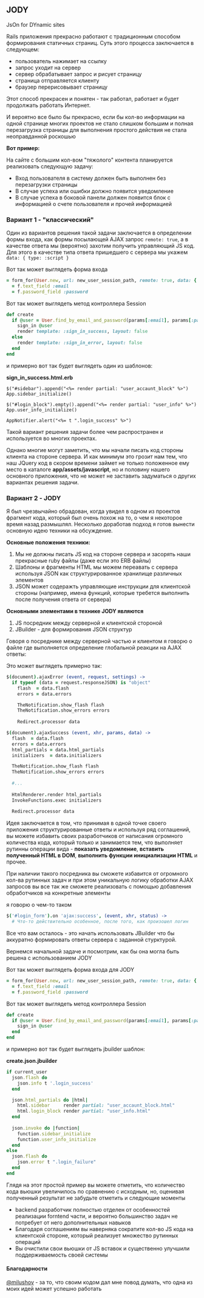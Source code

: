 ## JODY

JsOn for DYnamic sites

Rails приложения прекрасно работают с традиционным способом формирования статичных страниц. Суть этого процесса заключается в следующем:

* пользователь нажимает на ссылку
* запрос уходит на сервер
* сервер обрабатывает запрос и рисует страницу
* страница отправляется клиенту
* браузер перерисовывает страницу

Этот способ прекрасен и понятен - так работал, работает и будет продолжать работать Интернет.

И вероятно все было бы прекрасно, если бы кол-во информации на одной странице многих проектов не стало слишком большим и полная перезагрузка страницы для выполнения простого действия не стала неоправданной роскошью

**Вот пример:**

На сайте с большим кол-вом "тяжолого" контента планируется реализовать следующую задачу:

* Вход пользователя в систему должен быть выполнен без перезагрузки страницы
* В случае успеха или ошибки должно появится уведомление
* В случае успеха в боковой панели должен появится блок с информацией о счете пользователя и прочей информацией

### Вариант 1 - "классический"

Один из вариантов решения такой задачи заключается в определении формы входа, как формы посылающей AJAX запрос ```remote: true```, а в качестве ответа мы (вероятно) захотим получить управляющий JS код. Для этого в качестве типа ответа пришедшего с сервера мы укажем ```data: { type: :script } ```

Вот так может выглядеть форма входа

```ruby
= form_for(User.new, url: new_user_session_path, remote: true, data: { type: :script }) do |f|
  = f.text_field :email
  = f.password_field :password
```

Вот так может выглядеть метод контроллера Session

```ruby
def create
  if @user = User.find_by_email_and_password(params[:email], params[:password])
    sign_in @user
    render template: :sign_in_success, layout: false
  else
    render template: :sign_in_error, layout: false
  end
end
```

и примерно вот так будет выглядеть один из шаблонов:

**sign_in_success.html.erb**

```erb
$("#sidebar").append("<%= render partial: "user_accaunt_block" %>")
App.sidebar_initialize()

$("#login_block").empty().append("<%= render partial: "user_info" %>")
App.user_info_initialize()

AppNotifier.alert("<%= t ".login_success" %>")
```

Такой вариант решения задачи более чем распространен и используется во многих проектах.

Однако многие могут заметить, что мы начали писать код стороны клиента на стороне сервера. И как минимум это грозит нам тем, что наш JQuery код в скором времени займет не только положенное ему место в каталоге **app/assets/javascript**, но и половину нашего основного приложения, что не может не заставить задуматься о других вариантах решения задачи.

### Вариант 2 - JODY

Я был чрезвычайно обрадован, когда увидел в одном из проектов фрагмент кода, который был очень похож на то, о чем я некоторое время назад размышлял. Несколько доработав подход я готов вынести основную идею техники на обсуждение.

**Основные положения техники:**

1. Мы не должны писать JS код на стороне сервера и засорять наши прекрасные ruby файлы (даже если это ERB файлы)
2. Шаблоны и фрагменты HTML мы можем переавать с сервера используя JSON как структурированное хранилище различных элементов
3. JSON может содеражть управляющие инструкции для клиентской стороны (например, имена функций, которые требется выполнить после получения ответа от сервера)

**Основными элементами в технике JODY являются**

1. JS посредник между серверной и клиентской стороной
2. JBuilder - для формирования JSON структур

Говоря о посреднике между серверной частью и клиентом я говорю о файле где выполняется определение глобальной реакции на AJAX ответы:

Это может выглядеть примерно так:

```coffeescript
$(document).ajaxError (event, request, settings) ->
  if typeof (data = request.responseJSON) is "object"
    flash  = data.flash
    errors = data.errors

    TheNotification.show_flash flash
    TheNotification.show_errors errors
    
    Redirect.processor data

$(document).ajaxSuccess (event, xhr, params, data) ->
  flash  = data.flash
  errors = data.errors
  html_partials = data.html_partials
  initializers  = data.initializers

  TheNotification.show_flash flash
  TheNotification.show_errors errors
  
  #...
  
  HtmlRenderer.render html_partials
  InvokeFunctions.exec initializers
  
  Redirect.processor data
```

Идея заключается в том, что  принимая в одной точке своего приложения структурированные ответы и используя ряд соглашений, вы можете избавить своих разработчиков от написания огромного количества кода, который только и занимается тем, что выполняет рутинны операции вида - **показать уведомление**, **вставить полученный HTML в DOM**, **выполнить функции инициализации HTML** и прочее.

При наличии такого посредника вы сможете избавится от огромного кол-ва рутинных задач и при этом уникальную логику обработки AJAX запросов вы все так же сможете реализовать с помощью добавления обработчиков на конкретные элементы

я говорю о чем-то таком

```coffeescript
$('#login_form').on 'ajax:success', (event, xhr, status) ->
  # Что-то действительно особенное, после того, как произошел логин
```

Все что вам осталось - это начать использовать JBuilder что бы аккуратно формировать ответы сервера с заданной стурктурой.

Вернемся начальной задаче и посмотрим, как бы она могла быть решена с использованием JODY


Вот так может выглядеть форма входа для JODY

```ruby
= form_for(User.new, url: new_user_session_path, remote: true, data: { type: :json }) do |f|
  = f.text_field :email
  = f.password_field :password
```

Вот так может выглядеть метод контроллера Session

```ruby
def create
  if @user = User.find_by_email_and_password(params[:email], params[:password])
    sign_in @user
  end
end
```

и примерно вот так будет выглядеть jbuilder шаблон:

**create.json.jbuilder**

```ruby
if current_user
  json.flash do
    json.info t '.login_success'
  end

  json.html_partials do |html|
    html.sidebar     render partial: "user_accaunt_block.html"
    html.login_block render partial: "user_info.html"
  end
  
  json.invoke do |function|
    function.sidebar_initialize
    function.user_info_initialize
  end
else
  json.flash do
    json.error t ".login_failure"
  end
end
```

Глядя на этот простой пример вы можете отметить, что количество кода вьюшки увеличилось по сравнению с исходным, но, оценивая полученный результат не забудьте отметить и следующие моменты

* backend разработчик полностью отделен от особенностей реализации forntend части, и вероятно большинство задач не потребует от него дополнительных навыков
* Благодаря соглашениям вы наверняка сократите кол-во JS кода на клиентской стороне, который реализует множество рутинных операций
* Вы очистили свои вьюшки от JS вставок и существенно улучшили поддерживаемость своей системы

#### Благодарности

[@milushov](https://github.com/milushov) - за то, что своим кодом дал мне повод думать, что одна из моих идей может успешно работать
